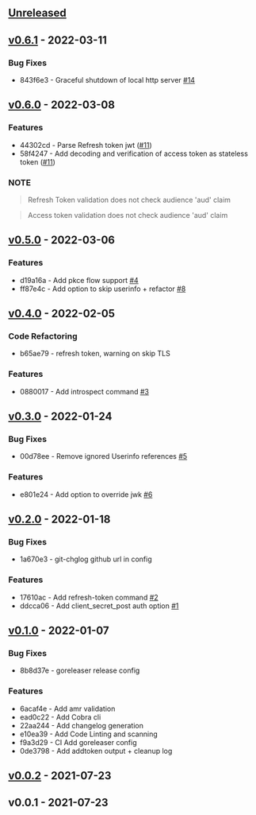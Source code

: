 <a name="unreleased"></a>
## [Unreleased]


<a name="v0.6.1"></a>
## [v0.6.1] - 2022-03-11
### Bug Fixes
- 843f6e3 - Graceful shutdown of local http server [#14](https://github.com/vdbulcke/oidc-client-demo/issues/14)


<a name="v0.6.0"></a>
## [v0.6.0] - 2022-03-08
### Features
- 44302cd - Parse Refresh token jwt ([#11](https://github.com/vdbulcke/oidc-client-demo/issues/11))
- 58f4247 - Add decoding and verification of access token as stateless token ([#11](https://github.com/vdbulcke/oidc-client-demo/issues/11))

### NOTE


> Refresh Token validation does not check audience 'aud' claim



> Access token validation does not check audience 'aud' claim



<a name="v0.5.0"></a>
## [v0.5.0] - 2022-03-06
### Features
- d19a16a - Add pkce flow support [#4](https://github.com/vdbulcke/oidc-client-demo/issues/4)
- ff87e4c - Add option to skip userinfo + refactor [#8](https://github.com/vdbulcke/oidc-client-demo/issues/8)


<a name="v0.4.0"></a>
## [v0.4.0] - 2022-02-05
### Code Refactoring
- b65ae79 - refresh token, warning on skip TLS

### Features
- 0880017 - Add introspect command [#3](https://github.com/vdbulcke/oidc-client-demo/issues/3)


<a name="v0.3.0"></a>
## [v0.3.0] - 2022-01-24
### Bug Fixes
- 00d78ee - Remove ignored Userinfo  references [#5](https://github.com/vdbulcke/oidc-client-demo/issues/5)

### Features
- e801e24 - Add option to override jwk [#6](https://github.com/vdbulcke/oidc-client-demo/issues/6)


<a name="v0.2.0"></a>
## [v0.2.0] - 2022-01-18
### Bug Fixes
- 1a670e3 - git-chglog github url in config

### Features
- 17610ac - Add refresh-token command [#2](https://github.com/vdbulcke/oidc-client-demo/issues/2)
- ddcca06 - Add client_secret_post auth option [#1](https://github.com/vdbulcke/oidc-client-demo/issues/1)


<a name="v0.1.0"></a>
## [v0.1.0] - 2022-01-07
### Bug Fixes
- 8b8d37e - goreleaser release config

### Features
- 6acaf4e - Add amr validation
- ead0c22 - Add Cobra  cli
- 22aa244 - Add changelog generation
- e10ea39 - Add Code Linting and scanning
- f9a3d29 - CI Add goreleaser config
- 0de3798 - Add addtoken output + cleanup log


<a name="v0.0.2"></a>
## [v0.0.2] - 2021-07-23

<a name="v0.0.1"></a>
## v0.0.1 - 2021-07-23

[Unreleased]: https://github.com/vdbulcke/oidc-client-demo/compare/v0.6.1...HEAD
[v0.6.1]: https://github.com/vdbulcke/oidc-client-demo/compare/v0.6.0...v0.6.1
[v0.6.0]: https://github.com/vdbulcke/oidc-client-demo/compare/v0.5.0...v0.6.0
[v0.5.0]: https://github.com/vdbulcke/oidc-client-demo/compare/v0.4.0...v0.5.0
[v0.4.0]: https://github.com/vdbulcke/oidc-client-demo/compare/v0.3.0...v0.4.0
[v0.3.0]: https://github.com/vdbulcke/oidc-client-demo/compare/v0.2.0...v0.3.0
[v0.2.0]: https://github.com/vdbulcke/oidc-client-demo/compare/v0.1.0...v0.2.0
[v0.1.0]: https://github.com/vdbulcke/oidc-client-demo/compare/v0.0.2...v0.1.0
[v0.0.2]: https://github.com/vdbulcke/oidc-client-demo/compare/v0.0.1...v0.0.2
